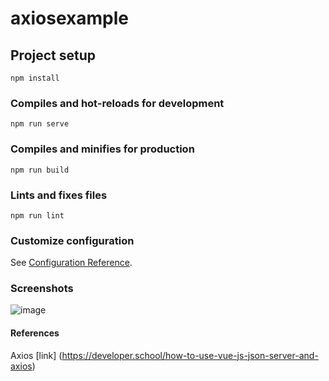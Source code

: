 # axiosexample

## Project setup
```
npm install
```

### Compiles and hot-reloads for development
```
npm run serve
```

### Compiles and minifies for production
```
npm run build
```

### Lints and fixes files
```
npm run lint
```

### Customize configuration
See [Configuration Reference](https://cli.vuejs.org/config/).


### Screenshots

![image](https://user-images.githubusercontent.com/50207648/138583601-516cb766-1d47-4457-b445-8cce63db0279.png)


#### References

Axios [link] (https://developer.school/how-to-use-vue-js-json-server-and-axios)
